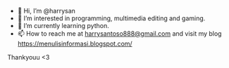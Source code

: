 - 👋 Hi, I’m @harrysan
- 👀 I’m interested in programming, multimedia editing and gaming.
- 🌱 I’m currently learning python.
- 📫 How to reach me at harrysantoso888@gmail.com and visit my blog https://menulisinformasi.blogspot.com/

Thankyouu <3

<!---
harrysan/harrysan is a ✨ special ✨ repository because its `README.md` (this file) appears on your GitHub profile.
You can click the Preview link to take a look at your changes.
--->
